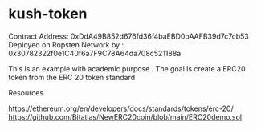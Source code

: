 # kush-token
Contract Address: 0xDdA49B852d676fd36f4baEBD0bAAFB39d7c7cb53
Deployed on Ropsten Network by : 0x30782322f0e1C40f6a7F9C78A64da708c521188a

This is an example with academic purpose . The goal is create a ERC20 token from the ERC 20 token standard

Resources

https://ethereum.org/en/developers/docs/standards/tokens/erc-20/
https://github.com/Bitatlas/NewERC20coin/blob/main/ERC20demo.sol
